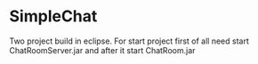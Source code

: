 # SimpleChat
Two project build in eclipse. For start project first of all need start ChatRoomServer.jar and after it start ChatRoom.jar
